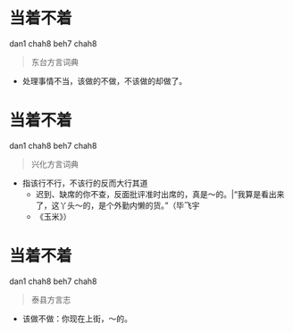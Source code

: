 # 当着不着
dan1 chah8 beh7 chah8
> 东台方言词典
- 处理事情不当，该做的不做，不该做的却做了。

# 当着不着
dan1 chah8 beh7 chah8
> 兴化方言词典
- 指该行不行，不该行的反而大行其道
  - 迟到、缺席的你不查，反面批评准时出席的，真是～的。|“我算是看出来了，这丫头～的，是个外勤内懒的货。”（毕飞宇
  - 《玉米》）

# 当着不着
dan1 chah8 beh7 chah8
> 泰县方言志
- 该做不做：你现在上街，～的。
